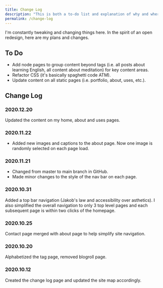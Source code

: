 ```yaml
---
title: Change Log
description: "This is both a to-do list and explanation of why and where my site has changed."  
permalink: /change-log
--- 
```


I'm constantly tweaking and changing things here. In the spirit of an open redesign, here are my plans and changes. 

## To Do 

- Add node pages to group content beyond tags (i.e. all posts about learning English, all content about meditation) for key content areas.
- Refactor CSS (it's basically spaghetti code ATM). 
- Update content on all static pages (i.e. portfolio, about, uses, etc.).

## Change Log 

### 2020.12.20

Updated the content on my home, about and uses pages. 

### 2020.11.22

- Added new images and captions to the about page. Now one image is randomly selected on each page load. 

### 2020.11.21

- Changed from master to main branch in GitHub.
- Made minor changes to the style of the nav bar on each page.

### 2020.10.31

Added a top bar navigation (Jakob's law and accessibility over asthetics). I also simplified the overall navigation to only 3 top level pages and each subsequent page is within two clicks of the homepage.

### 2020.10.25

Contact page merged with about page to help simplify site navigation.

### 2020.10.20

Alphabetized the tag page, removed blogroll page.

### 2020.10.12 

Created the change log page and updated the site map accordingly. 